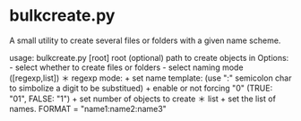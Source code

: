 # bulkcreate.py
A small utility to create several files or folders with a given name scheme.

usage: 
    bulkcreate.py \[root\]
    root (optional)   path to create objects in
Options:    
    - select whether to create files or folders
    - select naming mode ([regexp,list])
        ＊ regexp mode:
            + set name template: (use ":" semicolon char to simbolize a digit to be substitued)
            + enable or not forcing "0" (TRUE: "01", FALSE: "1")
            + set number of objects to create
        ＊ list
            + set the list of names. FORMAT = "name1:name2:name3"
